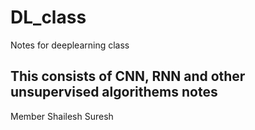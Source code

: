 # DL_class
Notes for deeplearning class

## This consists of CNN, RNN and other unsupervised algorithems notes
Member Shailesh Suresh
